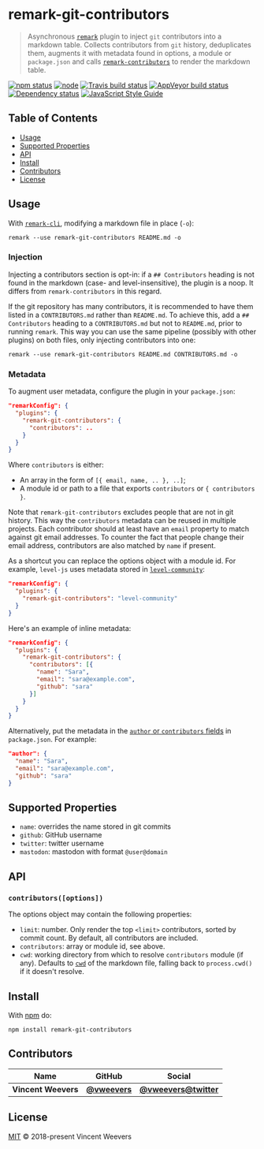 # remark-git-contributors

> Asynchronous [`remark`](https://github.com/remarkjs/remark) plugin to inject `git` contributors into a markdown table. Collects contributors from `git` history, deduplicates them, augments it with metadata found in options, a module or `package.json` and calls [`remark-contributors`](https://github.com/hughsk/remark-contributors) to render the markdown table.

[![npm status](http://img.shields.io/npm/v/remark-git-contributors.svg?style=flat-square)](https://www.npmjs.org/package/remark-git-contributors)
[![node](https://img.shields.io/node/v/remark-git-contributors.svg?style=flat-square)](https://www.npmjs.org/package/remark-git-contributors)
[![Travis build status](https://img.shields.io/travis/vweevers/remark-git-contributors.svg?style=flat-square&label=travis)](http://travis-ci.org/vweevers/remark-git-contributors)
[![AppVeyor build status](https://img.shields.io/appveyor/ci/vweevers/remark-git-contributors.svg?style=flat-square&label=appveyor)](https://ci.appveyor.com/project/vweevers/remark-git-contributors)
[![Dependency status](https://img.shields.io/david/vweevers/remark-git-contributors.svg?style=flat-square)](https://david-dm.org/vweevers/remark-git-contributors)
[![JavaScript Style Guide](https://img.shields.io/badge/code_style-standard-brightgreen.svg?style=flat-square)](https://standardjs.com)

## Table of Contents

-   [Usage](#usage)
-   [Supported Properties](#supported-properties)
-   [API](#api)
-   [Install](#install)
-   [Contributors](#contributors)
-   [License](#license)

## Usage

With [`remark-cli`](https://www.npmjs.com/package/remark-cli), modifying a markdown file in place (`-o`):

    remark --use remark-git-contributors README.md -o

### Injection

Injecting a contributors section is opt-in: if a `## Contributors` heading is not found in the markdown (case- and level-insensitive), the plugin is a noop. It differs from `remark-contributors` in this regard.

If the git repository has many contributors, it is recommended to have them listed in a `CONTRIBUTORS.md` rather than `README.md`. To achieve this, add a `## Contributors` heading to a `CONTRIBUTORS.md` but not to `README.md`, prior to running `remark`. This way you can use the same pipeline (possibly with other plugins) on both files, only injecting contributors into one:

    remark --use remark-git-contributors README.md CONTRIBUTORS.md -o

### Metadata

To augment user metadata, configure the plugin in your `package.json`:

```json
"remarkConfig": {
  "plugins": {
    "remark-git-contributors": {
      "contributors": ..
    }
  }
}
```

Where `contributors` is either:

-   An array in the form of `[{ email, name, .. }, ..]`;
-   A module id or path to a file that exports `contributors` or `{ contributors }`.

Note that `remark-git-contributors` excludes people that are not in git history. This way the `contributors` metadata can be reused in multiple projects. Each contributor should at least have an `email` property to match against git email addresses. To counter the fact that people change their email address, contributors are also matched by `name` if present.

As a shortcut you can replace the options object with a module id. For example, `level-js` uses metadata stored in [`level-community`](https://www.npmjs.com/package/level-community):

```json
"remarkConfig": {
  "plugins": {
    "remark-git-contributors": "level-community"
  }
}
```

Here's an example of inline metadata:

```json
"remarkConfig": {
  "plugins": {
    "remark-git-contributors": {
      "contributors": [{
        "name": "Sara",
        "email": "sara@example.com",
        "github": "sara"
      }]
    }
  }
}
```

Alternatively, put the metadata in the [`author` or `contributors` fields](https://docs.npmjs.com/files/package.json#people-fields-author-contributors) in `package.json`. For example:

```json
"author": {
  "name": "Sara",
  "email": "sara@example.com",
  "github": "sara"
}
```

## Supported Properties

-   `name`: overrides the name stored in git commits
-   `github`: GitHub username
-   `twitter`: twitter username
-   `mastodon`: mastodon with format `@user@domain`

## API

### `contributors([options])`

The options object may contain the following properties:

- `limit`: number. Only render the top `<limit>` contributors, sorted by commit count. By default, all contributors are included.
- `contributors`: array or module id, see above.
- `cwd`: working directory from which to resolve `contributors` module (if any). Defaults to [`cwd`](https://github.com/vfile/vfile#vfilecwd) of the markdown file, falling back to `process.cwd()` if it doesn't resolve.

## Install

With [npm](https://npmjs.org) do:

    npm install remark-git-contributors

## Contributors

| Name                | GitHub                                       | Social                                                |
| ------------------- | -------------------------------------------- | ----------------------------------------------------- |
| **Vincent Weevers** | [**@vweevers**](https://github.com/vweevers) | [**@vweevers@twitter**](https://twitter.com/vweevers) |

## License

[MIT](http://opensource.org/licenses/MIT) © 2018-present Vincent Weevers
